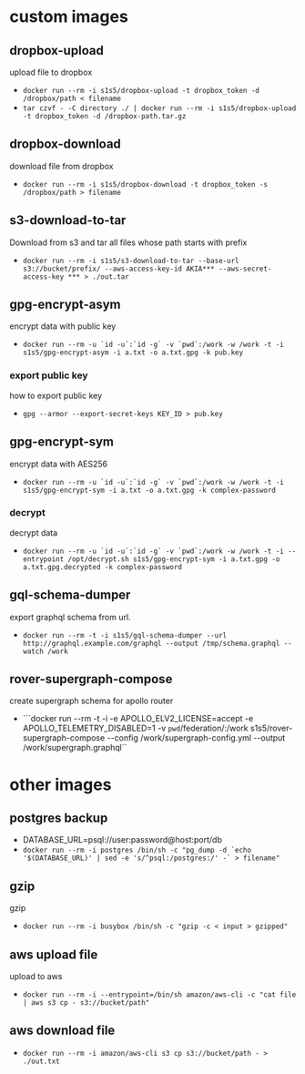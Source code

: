 # custom images
## dropbox-upload
upload file to dropbox
- `docker run --rm -i s1s5/dropbox-upload -t dropbox_token -d /dropbox/path < filename`
- `tar czvf - -C directory ./ | docker run --rm -i s1s5/dropbox-upload -t dropbox_token -d /dropbox-path.tar.gz`

## dropbox-download
download file from dropbox
- `docker run --rm -i s1s5/dropbox-download -t dropbox_token -s /dropbox/path > filename`

## s3-download-to-tar
Download from s3 and tar all files whose path starts with prefix
- `docker run --rm -i s1s5/s3-download-to-tar --base-url s3://bucket/prefix/ --aws-access-key-id AKIA*** --aws-secret-access-key *** > ./out.tar`

## gpg-encrypt-asym
encrypt data with public key
- ``` docker run --rm -u `id -u`:`id -g` -v `pwd`:/work -w /work -t -i s1s5/gpg-encrypt-asym -i a.txt -o a.txt.gpg -k pub.key ```

### export public key
how to export public key
- `gpg --armor --export-secret-keys KEY_ID > pub.key`

## gpg-encrypt-sym
encrypt data with AES256
- ``` docker run --rm -u `id -u`:`id -g` -v `pwd`:/work -w /work -t -i s1s5/gpg-encrypt-sym -i a.txt -o a.txt.gpg -k complex-password ```

### decrypt
decrypt data
- ``` docker run --rm -u `id -u`:`id -g` -v `pwd`:/work -w /work -t -i --entrypoint /opt/decrypt.sh s1s5/gpg-encrypt-sym -i a.txt.gpg -o a.txt.gpg.decrypted -k complex-password ```

## gql-schema-dumper
export graphql schema from url.
- ```docker run --rm -t -i s1s5/gql-schema-dumper --url http://graphql.example.com/graphql --output /tmp/schema.graphql --watch /work```

## rover-supergraph-compose
create supergraph schema for apollo router
- ```docker run --rm -t -i -e APOLLO_ELV2_LICENSE=accept -e APOLLO_TELEMETRY_DISABLED=1 -v `pwd`/federation/:/work s1s5/rover-supergraph-compose --config /work/supergraph-config.yml  --output /work/supergraph.graphql``

# other images
## postgres backup
- DATABASE_URL=psql://user:password@host:port/db
- ```docker run --rm -i postgres /bin/sh -c "pg_dump -d `echo '$(DATABASE_URL)' | sed -e 's/^psql:/postgres:/' -` > filename"```

## gzip
gzip
- ```docker run --rm -i busybox /bin/sh -c "gzip -c < input > gzipped" ```

## aws upload file
upload to aws
- ```docker run --rm -i --entrypoint=/bin/sh amazon/aws-cli -c "cat file | aws s3 cp - s3://bucket/path"```

## aws download file
- `docker run --rm -i amazon/aws-cli s3 cp s3://bucket/path - > ./out.txt`
